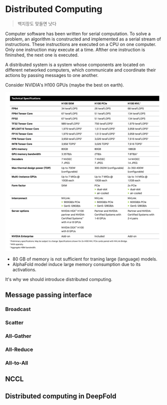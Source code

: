# Distributed Computing

> 백지장도 맞들면 낫다

Computer software has been written for serial computation.
To solve a problem, an algorithm is constructed and implemented as a serial stream of instructions.
These instructions are executed on a CPU on one computer.
Only one instruction may execute at a time.
Afther one instruction is fininshed, the next one is executed.

A distributed system is a system whose components are located on different networked computers, which communicate and coordinate their actions by passing messages to one another.

Consider NVIDIA's H100 GPUs (maybe the best on earth).

![H100](spec-H100.png)

- 80 GB of memory is not sufficient for traning large (language) models.
- AlphaFold model induce large memory consumption due to its activations.

It's why we should introduce distributed computing.

## Message passing interface

### Broadcast

### Scatter

### All-Gather

### All-Reduce

### All-to-All

## NCCL

## Distributed computing in DeepFold
